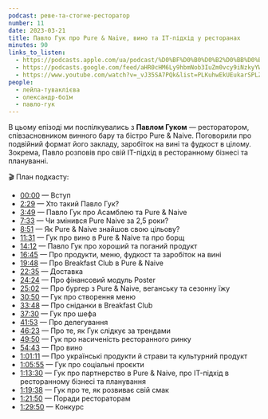 ```yaml
---
podcast: реве-та-стогне-ресторатор
number: 11
date: 2023-03-21
title: Павло Гук про Pure & Naive, вино та IT-підхід у ресторанах
minutes: 90
links_to_listen:
  - https://podcasts.apple.com/ua/podcast/%D0%BF%D0%B0%D0%B2%D0%BB%D0%BE-%D0%B3%D1%83%D0%BA-%D0%BF%D1%80%D0%BE-pure-naive-%D0%B2%D0%B8%D0%BD%D0%BE-%D1%82%D0%B0-it-%D0%BF%D1%96%D0%B4%D1%85%D1%96%D0%B4-%D1%83-%D1%80%D0%B5%D1%81%D1%82%D0%BE%D1%80%D0%B0%D0%BD%D0%BD%D0%BE%D0%BC%D1%83/id1646639128?i=1000605188427
  - https://podcasts.google.com/feed/aHR0cHM6Ly9hbmNob3IuZm0vcy9iNzkyYWVhYy9wb2RjYXN0L3Jzcw/episode/OWI5OGVmNzAtMzFjNS00YWRjLWJkNjMtNDhkM2ZlNTNlNzRi?sa=X&ved=0CAUQkfYCahcKEwjIoeG-7_f9AhUAAAAAHQAAAAAQAQ
  - https://www.youtube.com/watch?v=_vJ35SA7PQk&list=PLKuhwEkUEukarSPLZgwg3HpC42ZlA_ohl&index=1
people:
  - лейла-туваклієва
  - олександр-боїм
  - павло-гук
---
```


В цьому епізоді ми поспілкувались з **Павлом Гуком** — ресторатором,
співзасновником винного бару та бістро Pure & Naive. Поговорили про подвійний
формат його закладу, заробіток на вині та фудкост в цілому. Зокрема, Павло
розповів про свій IT-підхід в ресторанному бізнесі та плануванні.

🎬 План подкасту:

- [00:00][1] — Вступ
- [2:29][2] — Хто такий Павло Гук?
- [3:49][3] — Павло Гук про Асамблею та Pure & Naive
- [7:33][4] — Чи змінився Pure Naive за 2,5 роки?
- [8:51][5] — Як Pure & Naive знайшов свою цільову?
- [11:31][6] — Гук про вино в Pure & Naive та про борщ
- [14:12][7] — Павло Гук про хороший та поганий продукт
- [16:45][8] — Про продукти, меню, фудкост та заробіток на вині
- [19:48][9] — Про Breakfast Club в Pure & Naive
- [22:35][10] — Доставка
- [24:24][11] — Про фінансовий модуль Poster
- [25:02][12] — Про бургер з Pure & Naive, веганську та сезонну їжу
- [30:50][13] — Гук про створення меню
- [33:48][14] — Про сніданки в Breakfast Club
- [37:30][15] — Гук про шефа
- [41:53][16] — Про делегування
- [46:23][17] — Про те, як Гук слідкує за трендами
- [49:50][18] — Гук про насиченість ресторанного ринку
- [54:43][19] — Про вино
- [1:01:11][20] — Про українські продукти й страви та культурний продукт
- [1:05:55][21] — Гук про соціальні проєкти
- [1:13:30][22] — Гук про партнерство в Pure & Naive, про IT-підхід в ресторанному бізнесі та планування
- [1:19:38][23] — Гук про те, як розвиває свій смак
- [1:21:50][24] — Поради рестораторам
- [1:29:50][25] — Конкурс

[1]: https://www.youtube.com/watch?v=_vJ35SA7PQk&list=PLKuhwEkUEukarSPLZgwg3HpC42ZlA_ohl&index=1&t=0s
[2]: https://www.youtube.com/watch?v=_vJ35SA7PQk&list=PLKuhwEkUEukarSPLZgwg3HpC42ZlA_ohl&index=1&t=149s
[3]: https://www.youtube.com/watch?v=_vJ35SA7PQk&list=PLKuhwEkUEukarSPLZgwg3HpC42ZlA_ohl&index=1&t=229s
[4]: https://www.youtube.com/watch?v=_vJ35SA7PQk&list=PLKuhwEkUEukarSPLZgwg3HpC42ZlA_ohl&index=1&t=453s
[5]: https://www.youtube.com/watch?v=_vJ35SA7PQk&list=PLKuhwEkUEukarSPLZgwg3HpC42ZlA_ohl&index=1&t=531s
[6]: https://www.youtube.com/watch?v=_vJ35SA7PQk&list=PLKuhwEkUEukarSPLZgwg3HpC42ZlA_ohl&index=1&t=691s
[7]: https://www.youtube.com/watch?v=_vJ35SA7PQk&list=PLKuhwEkUEukarSPLZgwg3HpC42ZlA_ohl&index=1&t=852s
[8]: https://www.youtube.com/watch?v=_vJ35SA7PQk&list=PLKuhwEkUEukarSPLZgwg3HpC42ZlA_ohl&index=1&t=1005s
[9]: https://www.youtube.com/watch?v=_vJ35SA7PQk&list=PLKuhwEkUEukarSPLZgwg3HpC42ZlA_ohl&index=1&t=1188s
[10]: https://www.youtube.com/watch?v=_vJ35SA7PQk&list=PLKuhwEkUEukarSPLZgwg3HpC42ZlA_ohl&index=1&t=1355s
[11]: https://www.youtube.com/watch?v=_vJ35SA7PQk&list=PLKuhwEkUEukarSPLZgwg3HpC42ZlA_ohl&index=1&t=1464s
[12]: https://www.youtube.com/watch?v=_vJ35SA7PQk&list=PLKuhwEkUEukarSPLZgwg3HpC42ZlA_ohl&index=1&t=1502s
[13]: https://www.youtube.com/watch?v=_vJ35SA7PQk&list=PLKuhwEkUEukarSPLZgwg3HpC42ZlA_ohl&index=1&t=1850s
[14]: https://www.youtube.com/watch?v=_vJ35SA7PQk&list=PLKuhwEkUEukarSPLZgwg3HpC42ZlA_ohl&index=1&t=2028s
[15]: https://www.youtube.com/watch?v=_vJ35SA7PQk&list=PLKuhwEkUEukarSPLZgwg3HpC42ZlA_ohl&index=1&t=2250s
[16]: https://www.youtube.com/watch?v=_vJ35SA7PQk&list=PLKuhwEkUEukarSPLZgwg3HpC42ZlA_ohl&index=1&t=2513s
[17]: https://www.youtube.com/watch?v=_vJ35SA7PQk&list=PLKuhwEkUEukarSPLZgwg3HpC42ZlA_ohl&index=1&t=2783s
[18]: https://www.youtube.com/watch?v=_vJ35SA7PQk&list=PLKuhwEkUEukarSPLZgwg3HpC42ZlA_ohl&index=1&t=2990s
[19]: https://www.youtube.com/watch?v=_vJ35SA7PQk&list=PLKuhwEkUEukarSPLZgwg3HpC42ZlA_ohl&index=1&t=3283s
[20]: https://www.youtube.com/watch?v=_vJ35SA7PQk&list=PLKuhwEkUEukarSPLZgwg3HpC42ZlA_ohl&index=1&t=3671s
[21]: https://www.youtube.com/watch?v=_vJ35SA7PQk&list=PLKuhwEkUEukarSPLZgwg3HpC42ZlA_ohl&index=1&t=3955s
[22]: https://www.youtube.com/watch?v=_vJ35SA7PQk&list=PLKuhwEkUEukarSPLZgwg3HpC42ZlA_ohl&index=1&t=4410s
[23]: https://www.youtube.com/watch?v=_vJ35SA7PQk&list=PLKuhwEkUEukarSPLZgwg3HpC42ZlA_ohl&index=1&t=4778s
[24]: https://www.youtube.com/watch?v=_vJ35SA7PQk&list=PLKuhwEkUEukarSPLZgwg3HpC42ZlA_ohl&index=1&t=4910s
[25]: https://www.youtube.com/watch?v=_vJ35SA7PQk&list=PLKuhwEkUEukarSPLZgwg3HpC42ZlA_ohl&index=1&t=5390s

